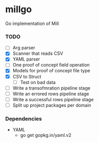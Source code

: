 # millgo
Go implementation of Mill

### TODO
 - [ ] Arg parser
 - [x] Scanner that reads CSV
 - [x] YAML parser
 - [ ] One proof of concept field operation
 - [x] Models for proof of concept file type
 - [x] CSV to Struct
   - [ ] Test on bad data
 - [ ] Write a transofmration pipeline stage
 - [ ] Write an errored rows pipeline stage
 - [ ] Write a successful rows pipeline stage
 - [ ] Split up project packages per domain

### Dependencies
 - YAML
   - go get gopkg.in/yaml.v2
